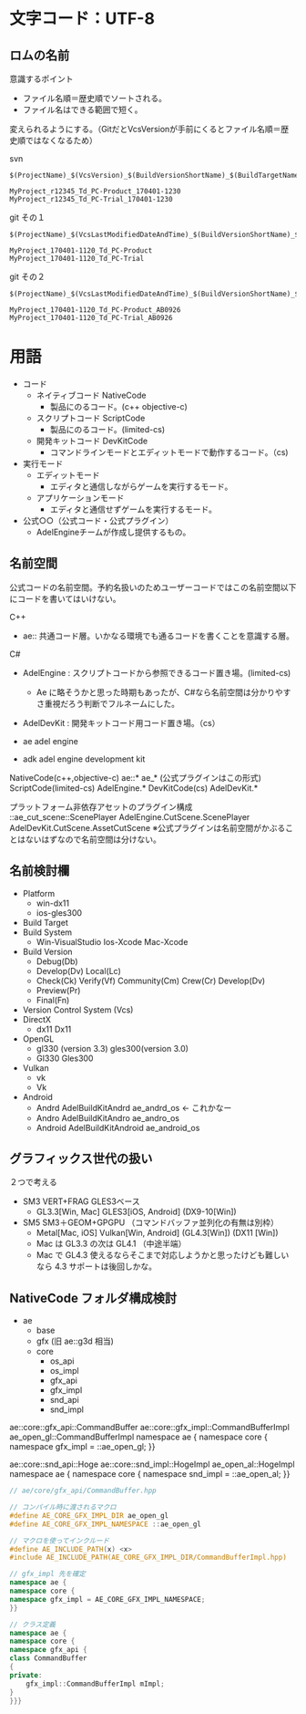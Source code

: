 # 文字コード：UTF-8

## ロムの名前

意識するポイント
- ファイル名順＝歴史順でソートされる。
- ファイル名はできる範囲で短く。

変えられるようにする。（GitだとVcsVersionが手前にくるとファイル名順＝歴史順ではなくなるため）

svn
```
$(ProjectName)_$(VcsVersion)_$(BuildVersionShortName)_$(BuildTargetName)_$(BuildDateAndTime)

MyProject_r12345_Td_PC-Product_170401-1230
MyProject_r12345_Td_PC-Trial_170401-1230
```

git その１
```
$(ProjectName)_$(VcsLastModifiedDateAndTime)_$(BuildVersionShortName)_$(BuildTargetName)

MyProject_170401-1120_Td_PC-Product
MyProject_170401-1120_Td_PC-Trial
```

git その２
```
$(ProjectName)_$(VcsLastModifiedDateAndTime)_$(BuildVersionShortName)_$(BuildTargetName_$(VcsVersion)

MyProject_170401-1120_Td_PC-Product_AB0926
MyProject_170401-1120_Td_PC-Trial_AB0926
```

# 用語

- コード
    - ネイティブコード NativeCode
        - 製品にのるコード。(c++ objective-c)
    - スクリプトコード ScriptCode
        - 製品にのるコード。(limited-cs)
    - 開発キットコード DevKitCode
        - コマンドラインモードとエディットモードで動作するコード。（cs)
- 実行モード
    - エディットモード
        - エディタと通信しながらゲームを実行するモード。
    - アプリケーションモード
        - エディタと通信せずゲームを実行するモード。
- 公式○○（公式コード・公式プラグイン）
    - AdelEngineチームが作成し提供するもの。

## 名前空間

公式コードの名前空間。予約名扱いのためユーザーコードではこの名前空間以下にコードを書いてはいけない。

C++

- ae:: 共通コード層。いかなる環境でも通るコードを書くことを意識する層。


C#

- AdelEngine : スクリプトコードから参照できるコード置き場。(limited-cs)
    - Ae に略そうかと思った時期もあったが、C#なら名前空間は分かりやすさ重視だろう判断でフルネームにした。
- AdelDevKit : 開発キットコード用コード置き場。（cs）

- ae   adel engine
- adk  adel engine development kit

NativeCode(c++,objective-c) ae::* ae_* (公式プラグインはこの形式) 
ScriptCode(limited-cs) AdelEngine.*
DevKitCode(cs) AdelDevKit.*

プラットフォーム非依存アセットのプラグイン構成
::ae_cut_scene::ScenePlayer
AdelEngine.CutScene.ScenePlayer
AdelDevKit.CutScene.AssetCutScene
※公式プラグインは名前空間がかぶることはないはずなので名前空間は分けない。

## 名前検討欄

- Platform
    - win-dx11
    - ios-gles300
- Build Target
- Build System
    - Win-VisualStudio Ios-Xcode Mac-Xcode
- Build Version
    - Debug(Db)
    - Develop(Dv)  Local(Lc) 
    - Check(Ck)    Verify(Vf) Community(Cm) Crew(Cr)  Develop(Dv)
    - Preview(Pr)
    - Final(Fn)
- Version Control System (Vcs)
- DirectX
    - dx11 Dx11
- OpenGL
    - gl330 (version 3.3) gles300(version 3.0)
    - Gl330 Gles300
- Vulkan
    - vk
    - Vk
- Android
    - Andrd   AdelBuildKitAndrd   ae_andrd_os ← これかなー
    - Andro   AdelBuildKitAndro   ae_andro_os
    - Android AdelBuildKitAndroid ae_android_os

## グラフィックス世代の扱い

２つで考える
- SM3 VERT+FRAG GLES3ベース
    - GL3.3[Win, Mac] GLES3[iOS, Android] (DX9-10[Win])
- SM5 SM3＋GEOM+GPGPU （コマンドバッファ並列化の有無は別枠）
    - Metal[Mac, iOS] Vulkan[Win, Android] (GL4.3[Win]) (DX11 [Win])
    - Mac は GL3.3 の次は GL4.1 （中途半端）
    - Mac で GL4.3 使えるならそこまで対応しようかと思ったけども難しいなら 4.3 サポートは後回しかな。

## NativeCode フォルダ構成検討

- ae
    - base
    - gfx (旧 ae::g3d 相当)
    - core
        - os_api
        - os_impl
        - gfx_api
        - gfx_impl
        - snd_api
        - snd_impl

ae::core::gfx_api::CommandBuffer
ae::core::gfx_impl::CommandBufferImpl
ae_open_gl::CommandBufferImpl
namespace ae {
namespace core {
namespace gfx_impl = ::ae_open_gl;
}}

ae::core::snd_api::Hoge
ae::core::snd_impl::HogeImpl
ae_open_al::HogeImpl
namespace ae {
namespace core {
namespace snd_impl = ::ae_open_al;
}}

```c++
// ae/core/gfx_api/CommandBuffer.hpp

// コンパイル時に渡されるマクロ
#define AE_CORE_GFX_IMPL_DIR ae_open_gl
#define AE_CORE_GFX_IMPL_NAMESPACE ::ae_open_gl

// マクロを使ってインクルード
#define AE_INCLUDE_PATH(x) <x>
#include AE_INCLUDE_PATH(AE_CORE_GFX_IMPL_DIR/CommandBufferImpl.hpp)

// gfx_impl 先を確定
namespace ae {
namespace core {
namespace gfx_impl = AE_CORE_GFX_IMPL_NAMESPACE;
}}

// クラス定義
namespace ae {
namespace core {
namespace gfx_api {
class CommandBuffer
{
private:
    gfx_impl::CommandBufferImpl mImpl;
}
}}}
```
